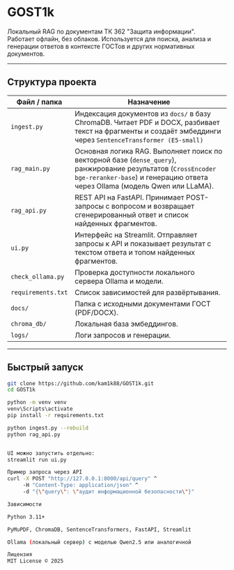 # GOST1k

Локальный RAG по документам ТК 362 "Защита информации".  
Работает офлайн, без облаков. Используется для поиска, анализа и генерации ответов в контексте ГОСТов и других нормативных документов.

---

## Структура проекта

| Файл / папка | Назначение |
|---------------|-------------|
| `ingest.py` | Индексация документов из `docs/` в базу ChromaDB. Читает PDF и DOCX, разбивает текст на фрагменты и создаёт эмбеддинги через `SentenceTransformer (E5-small)` |
| `rag_main.py` | Основная логика RAG. Выполняет поиск по векторной базе (`dense_query`), ранжирование результатов (`CrossEncoder bge-reranker-base`) и генерацию ответа через Ollama (модель Qwen или LLaMA). |
| `rag_api.py` | REST API на FastAPI. Принимает POST-запросы с вопросом и возвращает сгенерированный ответ и список найденных фрагментов. |
| `ui.py` | Интерфейс на Streamlit. Отправляет запросы к API и показывает результат с текстом ответа и топом найденных фрагментов. |
| `check_ollama.py` | Проверка доступности локального сервера Ollama и модели. |
| `requirements.txt` | Список зависимостей для развёртывания. |
| `docs/` | Папка с исходными документами ГОСТ (PDF/DOCX). |
| `chroma_db/` | Локальная база эмбеддингов. |
| `logs/` | Логи запросов и генерации. |

---

## Быстрый запуск

```bash
git clone https://github.com/kam1k88/GOST1k.git
cd GOST1k

python -m venv venv
venv\Scripts\activate
pip install -r requirements.txt

python ingest.py --rebuild
python rag_api.py


UI можно запустить отдельно:
streamlit run ui.py

Пример запроса через API
curl -X POST "http://127.0.0.1:8000/api/query" ^
     -H "Content-Type: application/json" ^
     -d "{\"query\": \"аудит информационной безопасности\"}"

Зависимости

Python 3.11+

PyMuPDF, ChromaDB, SentenceTransformers, FastAPI, Streamlit

Ollama (локальный сервер) с моделью Qwen2.5 или аналогичной

Лицензия
MIT License © 2025